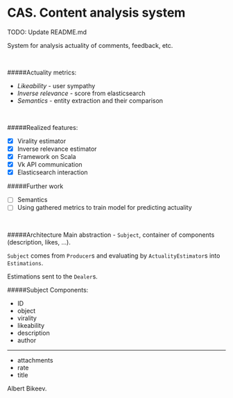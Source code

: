 # CAS. Content analysis system

TODO: Update README.md

System for analysis actuality of comments, feedback, etc.

<br>

#####Actuality metrics:
- _Likeability_         - user sympathy
- _Inverse relevance_   - score from elasticsearch
- _Semantics_           - entity extraction and their comparison

<br>

#####Realized features:
- [x] Virality estimator
- [x] Inverse relevance estimator
- [x] Framework on Scala
- [x] Vk API communication
- [x] Elasticsearch interaction

#####Further work
- [ ] Semantics
- [ ] Using gathered metrics to train model for predicting actuality

<br>

#####Architecture
Main abstraction - `Subject`, container of components (description, likes, ...).

`Subject` comes from `Producer`s and evaluating by `ActualityEstimator`s into `Estimations`.

Estimations sent to the `Dealer`s.


#####Subject Components:
- ID
- object
- virality
- likeability
- description
- author
 
--------------------

- attachments
- rate
- title


Albert Bikeev.
